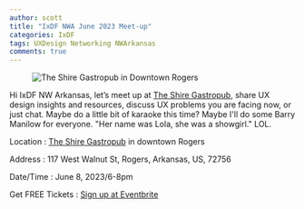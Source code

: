 ```yaml
---
author: scott
title: "IxDF NWA June 2023 Meet-up"
categories: IxDF
tags: UXDesign Networking NWArkansas
comments: true
---
```


<figure class="alignleft">
    <img src="{{ '/assets/images/posts/ixdf-june-shire-01.jpg' | relative_url }}" alt="The Shire Gastropub in Downtown Rogers"/>
</figure>
    
Hi IxDF NW Arkansas, let’s meet up at [The Shire Gastropub](https://www.theshirenwa.com/), share UX design insights and resources, discuss UX problems you are facing now, or just chat.
Maybe do a little bit of karaoke this time? Maybe I'll do some Barry Manilow for everyone. "Her name was Lola, she was a showgirl." LOL.

Location
: [The Shire Gastropub](https://www.theshirenwa.com/) in downtown Rogers

Address
: 117 West Walnut St, Rogers, Arkansas, US, 72756

Date/Time
: June 8, 2023/6-8pm

Get FREE Tickets
: [Sign up at Eventbrite](https://www.eventbrite.com/e/ixdf-nw-arkansas-june-2023-meet-up-tickets-640146614757)
